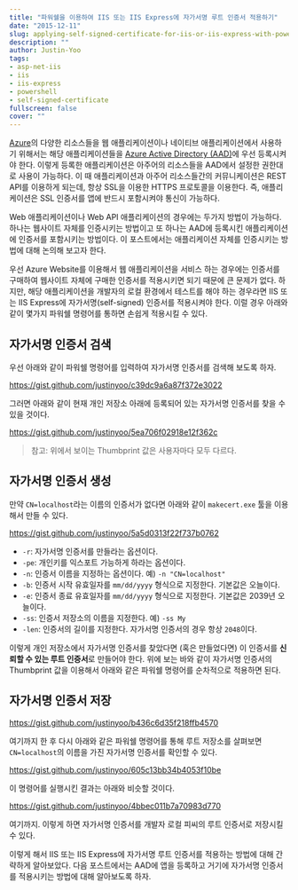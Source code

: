 ```yaml
---
title: "파워쉘을 이용하여 IIS 또는 IIS Express에 자가서명 루트 인증서 적용하기"
date: "2015-12-11"
slug: applying-self-signed-certificate-for-iis-or-iis-express-with-powershell
description: ""
author: Justin-Yoo
tags:
- asp-net-iis
- iis
- iis-express
- powershell
- self-signed-certificate
fullscreen: false
cover: ""
---
```


[Azure](https://azure.microsoft.com)의 다양한 리소스들을 웹 애플리케이션이나 네이티브 애플리케이션에서 사용하기 위해서는 해당 애플리케이션들을 [Azure Active Directory (AAD)](https://azure.microsoft.com/en-us/services/active-directory)에 우선 등록시켜야 한다. 이렇게 등록한 애플리케이션은 아주어의 리소스들을 AAD에서 설정한 권한대로 사용이 가능하다. 이 때 애플리케이션과 아주어 리소스들간의 커뮤니케이션은 REST API를 이용하게 되는데, 항상 SSL을 이용한 HTTPS 프로토콜을 이용한다. 즉, 애플리케이션은 SSL 인증서를 앱에 반드시 포함시켜야 통신이 가능하다.

Web 애플리케이션이나 Web API 애플리케이션의 경우에는 두가지 방법이 가능하다. 하나는 웹사이트 자체를 인증시키는 방법이고 또 하나는 AAD에 등록시킨 애플리케이션에 인증서를 포함시키는 방법이다. 이 포스트에서는 애플리케이션 자체를 인증시키는 방법에 대해 논의해 보고자 한다.

우선 Azure Website를 이용해서 웹 애플리케이션을 서비스 하는 경우에는 인증서를 구매하여 웹사이트 자체에 구매한 인증서를 적용시키면 되기 때문에 큰 문제가 없다. 하지만, 해당 애플리케이션을 개발자의 로컬 환경에서 테스트를 해야 하는 경우라면 IIS 또는 IIS Express에 자가서명(self-signed) 인증서를 적용시켜야 한다. 이럴 경우 아래와 같이 몇가지 파워쉘 명령어를 통하면 손쉽게 적용시킬 수 있다.

## 자가서명 인증서 검색

우선 아래와 같이 파워쉘 명령어를 입력하여 자가서명 인증서를 검색해 보도록 하자.

https://gist.github.com/justinyoo/c39dc9a6a87f372e3022

그러면 아래와 같이 현재 개인 저장소 아래에 등록되어 있는 자가서명 인증서를 찾을 수 있을 것이다.

https://gist.github.com/justinyoo/5ea706f02918e12f362c

> 참고: 위에서 보이는 Thumbprint 값은 사용자마다 모두 다르다.

## 자가서명 인증서 생성

만약 `CN=localhost`라는 이름의 인증서가 없다면 아래와 같이 `makecert.exe` 툴을 이용해서 만들 수 있다.

https://gist.github.com/justinyoo/5a5d0313f22f737b0762

- `-r`: 자가서명 인증서를 만들라는 옵션이다.
- `-pe`: 개인키를 익스포트 가능하게 하라는 옵션이다.
- `-n`: 인증서 이름을 지정하는 옵션이다. 예) `-n "CN=localhost"`
- `-b`: 인증서 시작 유효일자를 `mm/dd/yyyy` 형식으로 지정한다. 기본값은 오늘이다.
- `-e`: 인증서 종료 유효일자를 `mm/dd/yyyy` 형식으로 지정한다. 기본값은 2039년 오늘이다.
- `-ss`: 인증서 저장소의 이름을 지정한다. 예) `-ss My`
- `-len`: 인증서의 길이를 지정한다. 자가서명 인증서의 경우 항상 `2048`이다.

이렇게 개인 저장소에서 자가서명 인증서를 찾았다면 (혹은 만들었다면) 이 인증서를 **신뢰할 수 있는 루트 인증서**로 만들어야 한다. 위에 보는 바와 같이 자가서명 인증서의 Thumbprint 값을 이용해서 아래와 같은 파워쉘 명령어를 순차적으로 적용하면 된다.

## 자가서명 인증서 저장

https://gist.github.com/justinyoo/b436c6d35f218ffb4570

여기까지 한 후 다시 아래와 같은 파워쉘 명령어를 통해 루트 저장소를 살펴보면 `CN=localhost`의 이름을 가진 자가서명 인증서를 확인할 수 있다.

https://gist.github.com/justinyoo/605c13bb34b4053f10be

이 명령어를 실행시킨 결과는 아래와 비슷할 것이다.

https://gist.github.com/justinyoo/4bbec011b7a70983d770

여기까지. 이렇게 하면 자가서명 인증서를 개발자 로컬 피씨의 루트 인증서로 저장시킬 수 있다.

이렇게 해서 IIS 또는 IIS Express에 자가서명 루트 인증서를 적용하는 방법에 대해 간략하게 알아보았다. 다음 포스트에서는 AAD에 앱을 등록하고 거기에 자가서명 인증서를 적용시키는 방법에 대해 알아보도록 하자.
